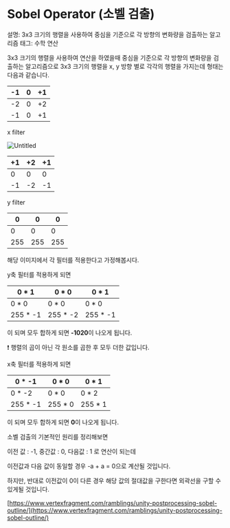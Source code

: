 # Sobel Operator (소벨 검출)

설명: 3x3 크기의 행렬을 사용하여 중심을 기준으로 각 방향의 변화량을 검출하는 알고리즘
태그: 수학 연산

3x3 크기의 행렬을 사용하여 연산을 하였을때 중심을 기준으로 각 방향의 변화량을 검출하는 알고리즘으로 3x3 크기의 행렬을 x, y 방향 별로 각각의 행렬을 가지는데 형태는 다음과 같습니다.

| -1 | 0 | +1 |
| --- | --- | --- |
| -2 | 0 | +2 |
| -1 | 0 | +1 |

x filter

![Untitled](Sobel%20Operator%20(%E1%84%89%E1%85%A9%E1%84%87%E1%85%A6%E1%86%AF%20%E1%84%80%E1%85%A5%E1%86%B7%E1%84%8E%E1%85%AE%E1%86%AF)%20c9026abac98f4a0795e525cfad87785f/Untitled.png)

| +1 | +2 | +1 |
| --- | --- | --- |
| 0 | 0 | 0 |
| -1 | -2 | -1 |

y filter

| 0 | 0 | 0 |
| --- | --- | --- |
| 0 | 0 | 0 |
| 255 | 255 | 255 |

해당 이미지에서 각 필터를 적용한다고 가정해봅시다.

y축 필터를 적용하게 되면

| 0 * 1 | 0 * 0  | 0 * 1 |
| --- | --- | --- |
| 0 * 0 | 0 * 0 | 0 * 0 |
| 255 * -1 | 255 * -2 | 255 * -1 |

이 되며 모두 합하게 되면 **-1020**이 나오게 됩니다.

<aside>
❗ 행렬의 곱이 아닌 각 원소를 곱한 후 모두 더한 값입니다.

</aside>

x축 필터를 적용하게 되면

| 0 * -1 | 0 * 0  | 0 * 1 |
| --- | --- | --- |
| 0 * -2 | 0 * 0 | 0 * 2 |
| 255 * -1 | 255 * 0 | 255 * 1 |

이 되며 모두 합하게 되면 **0**이 나오게 됩니다.

소벨 검출의 기본적인 원리를 정리해보면

이전 값 : -1, 중간값 : 0, 다음값 : 1 로 연산이 되는데

이전값과 다음 값이 동일할 경우 -a + a = 0으로 계산될 것입니다.

하지만, 반대로 이전값이 0이 다른 경우 해당 값의 절대값을 구한다면 외곽선을 구할 수 있게될 것입니다.

[https://www.vertexfragment.com/ramblings/unity-postprocessing-sobel-outline/](https://www.vertexfragment.com/ramblings/unity-postprocessing-sobel-outline/)